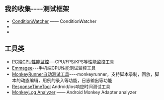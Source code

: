 ## 我的收集----测试框架

* [ConditionWatcher](https://github.com/AzimoLabs/ConditionWatcher) —— ConditionWatcher
*  
*  


## 工具类
* [PC端CPU性能监控](https://github.com/GlacierHw/Chinchilla.git)---CPU/FPS/KPS等性能监控工具
* [Emmagee](https://github.com/kevinkong/Emmagee.git)---手机端CPU性能测试监控工具
* [MonkeyRunner自动测试工具](https://github.com/liyuanhong/MonkeyrunerAutoTestTools.git)----monkeyrunner，支持脚本录制，回放，脚本的动态编辑，用例的录入等功能，日志输出等功能
* [ResponseTimeTool](https://github.com/DoctorQ/ResponseTimeTool.git) Android/ios响应时间测试工具
* [MonkeyLog Analyzer](https://github.com/apack1001/Android-Monkey-Adapter.git) —— Android Monkey Adapter analyzer
